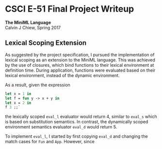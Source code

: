 # CSCI E-51 Final Project Writeup
**The MiniML Language**<br>
Calvin J Chiew, Spring 2017

## Lexical Scoping Extension
As suggested by the project specification, I pursued the implementation of lexical scoping as an extension to the MiniML language. This was achieved by the use of closures, which bind functions to their lexical environment at definition time. During application, functions were evaluated based on their lexical environment, instead of the dynamic environment.

As a result, given the expression

```ocaml
let x = 1 in
let f = fun y -> x + y in
let x = 2 in
f 3 ;;`
```

the lexically scoped `eval_l` evaluator would return 4, similar to `eval_s` which is based on substitution semantics. In contrast, the dynamically scoped environment semantics evaluator `eval_d` would return 5.

To implement `eval_l`, I started by first copying `eval_d` and changing the match cases for `Fun` and `App`. However, since





